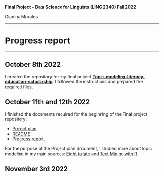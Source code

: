 **Final Project - Data Science for Linguists (LING 2340) Fall 2022**

Gianina Morales

----------------

# Progress report

----------------
## October 8th 2022

I created the repository for my final project [**Topic-modeling-literacy-education-scholarship**](https://github.com/Data-Sci-2022/Topic-modeling-literacy-education-scholarship). I followed the instructions and prepared the required files.

## October 11th and 12th 2022

I finished the documents required for the beginning of the Final project repository: 

  - [Project plan](project_plan.md).
  - [README](README.md)
  - [Progress report](progress_report.md).

For the purpose of the Project plan document, I studied more about topic modeling in my main sources: [Eight to late](https://eight2late.wordpress.com/2015/09/29/a-gentle-introduction-to-topic-modeling-using-r/) and [Text Mining with R](https://www.tidytextmining.com/index.html). 

## November 3rd 2022


